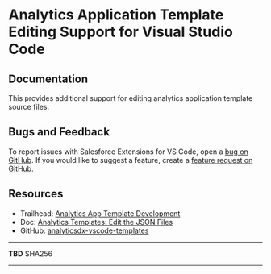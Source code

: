 # Analytics Application Template Editing Support for Visual Studio Code

## Documentation

This provides additional support for editing analytics application template source files.

## Bugs and Feedback

To report issues with Salesforce Extensions for VS Code, open a [bug on GitHub](https://github.com/forcedotcom/analyticsdx-vscode/issues/new?template=Bug_report.md). If you would like to suggest a feature, create a [feature request on GitHub](https://github.com/forcedotcom/analyticsdx-vscode/issues/new?template=Feature_request.md).

## Resources

- Trailhead: [Analytics App Template Development](https://trailhead.salesforce.com/content/learn/modules/wave_analytics_templates_intro)
- Doc: [Analytics Templates: Edit the JSON Files](https://developer.salesforce.com/docs/atlas.en-us.bi_dev_guide_wave_templates.meta/bi_dev_guide_wave_templates/bi_templatesdev_cli_analytics_intro.htm)
- GitHub: [analyticsdx-vscode-templates](https://github.com/forcedotcom/analyticsdx-vscode/tree/develop/extensions/analyticsdx-vscode-templates)

---

**TBD** SHA256

---
